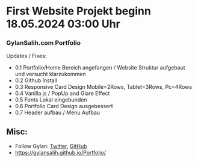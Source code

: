# First Website Projekt beginn 18.05.2024 03:00 Uhr

### GylanSalih.com Portfolio


Updates / Fixes:
- 0.1 Portfolio/Home Bereich angefangen / Website Struktur aufgebaut und versucht klarzukommen
- 0.2 Github Install
- 0.3 Responsive Card Design Mobile=2Rows, Tablet=3Rows, Pc=4Rows
- 0.4 Vanilla js / PopUp and Glare Effect
- 0.5 Fonts Lokal eingebunden
- 0.6 Portfolio Card Design ausgebessert
- 0.7 Header aufbau / Menu Aufbau

## Misc:

* Follow Gylan: [Twitter](https://www.gylansalih.com), [GitHub](https://github.com/gylansalih)
* https://gylansalih.github.io/Portfolio/ 
